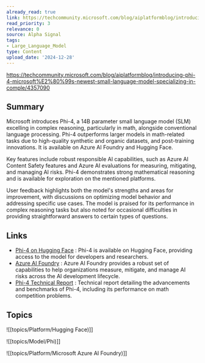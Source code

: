 ```yaml
---
already_read: true
link: https://techcommunity.microsoft.com/blog/aiplatformblog/introducing-phi-4-microsoft%E2%80%99s-newest-small-language-model-specializing-in-comple/4357090
read_priority: 3
relevance: 0
source: Alpha Signal
tags:
- Large_Language_Model
type: Content
upload_date: '2024-12-28'
---
```


https://techcommunity.microsoft.com/blog/aiplatformblog/introducing-phi-4-microsoft%E2%80%99s-newest-small-language-model-specializing-in-comple/4357090
## Summary

Microsoft introduces Phi-4, a 14B parameter small language model (SLM) excelling in complex reasoning, particularly in math, alongside conventional language processing. Phi-4 outperforms larger models in math-related tasks due to high-quality synthetic and organic datasets, and post-training innovations. It is available on Azure AI Foundry and Hugging Face.

Key features include robust responsible AI capabilities, such as Azure AI Content Safety features and Azure AI evaluations for measuring, mitigating, and managing AI risks. Phi-4 demonstrates strong mathematical reasoning and is available for exploration on the mentioned platforms.

User feedback highlights both the model's strengths and areas for improvement, with discussions on optimizing model behavior and addressing specific use cases. The model is praised for its performance in complex reasoning tasks but also noted for occasional difficulties in providing straightforward answers to certain types of questions.
## Links

- [Phi-4 on Hugging Face](https://huggingface.co/collections/microsoft/phi-4-677e9380e514feb5577a40e4) : Phi-4 is available on Hugging Face, providing access to the model for developers and researchers.
- [Azure AI Foundry](http://ai.azure.com) : Azure AI Foundry provides a robust set of capabilities to help organizations measure, mitigate, and manage AI risks across the AI development lifecycle.
- [Phi-4 Technical Report](https://aka.ms/Phi-4TechReport) : Technical report detailing the advancements and benchmarks of Phi-4, including its performance on math competition problems.

## Topics

![[topics/Platform/Hugging Face)]]

![[topics/Model/Phi)]]

![[topics/Platform/Microsoft Azure AI Foundry)]]